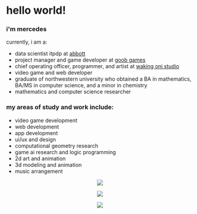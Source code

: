 # hello world!

### i'm mercedes
currently, i am a:
- data scientist itpdp at [abbott](https://www.abbott.com/)
- project manager and game developer at [goob games](https://github.com/goob-games)
- chief operating officer, programmer, and artist at [waking oni studio](https://wakingoni.com/)
- video game and web developer
- graduate of northwestern university who obtained a BA in mathematics, BA/MS in computer science, and a minor in chemistry
- mathematics and computer science researcher

### my areas of study and work include:
- video game development
- web development
- app development
- ui/ux and design
- computational geometry research
- game ai research and logic programming
- 2d art and animation
- 3d modeling and animation
- music arrangement

<p align="center">
    <a href="https://git.io/streak-stats">
        <img src="https://streak-stats.demolab.com/?user=mercedes-sandu&theme=tokyonight&private=true" />
    </a>
</p>

<p align="center">
    <a href="https://github.com/anuraghazra/github-readme-stats">
        <img src="https://github-readme-stats-git-masterrstaa-rickstaa.vercel.app/api/top-langs/?username=mercedes-sandu&layout=compact&count_private=true&theme=tokyonight&langs_count=10" />
    </a>
</p>

<p align="center">
    <a href="https://skillicons.dev">
        <img src="https://skillicons.dev/icons?i=cs,unity,godot,latex,java,python,azure,r,cpp,unreal,react,svelte,mui,firebase,blender,figma,html,css,scss,tailwind,js,ts,vite,vitest,md,discord,bots,github,&theme=dark" />
    </a>
</p>
